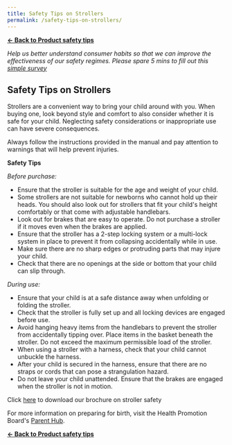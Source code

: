 ```yaml
---
title: Safety Tips on Strollers
permalink: /safety-tips-on-strollers/
---
```

**[← Back to Product safety tips](/consumers/product-safety-tips/children-product)**

*Help us better understand consumer habits so that we can improve the effectiveness of our safety regimes. Please spare 5 mins to fill out this [simple survey](https://form.gov.sg/63a160c3cf15ee00129a4ab4)*

## Safety Tips on Strollers
Strollers are a convenient way to bring your child around with you. When buying one, look beyond style and comfort to also consider whether it is safe for your child. Neglecting safety considerations or inappropriate use can have severe consequences.

Always follow the instructions provided in the manual and pay attention to warnings that will help prevent injuries.

**Safety Tips**

*Before purchase:*
* Ensure that the stroller is suitable for the age and weight of your child.
* Some strollers are not suitable for newborns who cannot hold up their heads. You should also look out for strollers that fit your child's height comfortably or that come with adjustable handlebars.
* Look out for brakes that are easy to operate. Do not purchase a stroller if it moves even when the brakes are applied.
* Ensure that the stroller has a 2-step locking system or a multi-lock system in place to prevent it from collapsing accidentally while in use.
* Make sure there are no sharp edges or protruding parts that may injure your child.
* Check that there are no openings at the side or bottom that your child can slip through.

*During use:*
* Ensure that your child is at a safe distance away when unfolding or folding the stroller.
* Check that the stroller is fully set up and all locking devices are engaged before use.
* Avoid hanging heavy items from the handlebars to prevent the stroller from accidentally tipping over. Place items in the basket beneath the stroller. Do not exceed the maximum permissible load of the stroller.
* When using a stroller with a harness, check that your child cannot unbuckle the harness.
* After your child is secured in the harness, ensure that there are no straps or cords that can pose a strangulation hazard.
* Do not leave your child unattended. Ensure that the brakes are engaged when the stroller is not in motion.

Click [here](/files/collateral-stroller-safety.pdf) to download our brochure on stroller safety<br>

For more information on preparing for birth, visit the Health Promotion Board's [Parent Hub](https://go.gov.sg/parenthub-preparingforbirth-cpso).

**[← Back to Product safety tips](/consumers/product-safety-tips/children-product)**